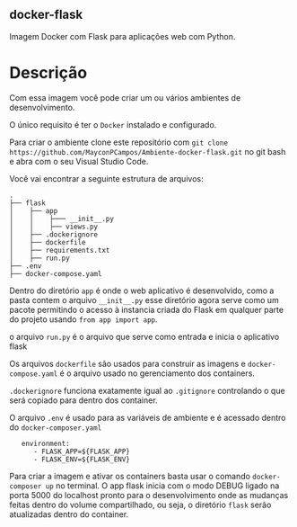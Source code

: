 ## docker-flask

Imagem Docker com Flask para aplicações web com Python.

# Descrição

Com essa imagem você pode criar um ou vários ambientes de desenvolvimento.

O único requisito é ter o `Docker` instalado e configurado.

Para criar o ambiente clone este repositório com `git clone https://github.com/MayconPCampos/Ambiente-docker-flask.git` no git bash
e abra com o seu Visual Studio Code.

Você vai encontrar a seguinte estrutura de arquivos:

```
.
├── flask
│    ├── app
│    │    ├─── __init__.py
│    │    ├── views.py
│    ├── .dockerignore
│    ├── dockerfile
│    ├── requirements.txt
│    ├── run.py
├── .env
├── docker-compose.yaml

```

Dentro do diretório `app` é onde o web aplicativo é desenvolvido, como a pasta contem o arquivo `__init__.py`
esse diretório agora serve como um pacote permitindo o acesso à instancia criada do Flask em
qualquer parte do projeto usando `from app import app`.

o arquivo `run.py` é o arquivo que serve como entrada e inicia o aplicativo flask

Os arquivos `dockerfile` são usados para construir as imagens e `docker-compose.yaml`
é o arquivo usado no gerenciamento dos containers.

`.dockerignore` funciona exatamente igual ao `.gitignore` controlando o que será copiado para dentro dos container.

O arquivo `.env` é usado para as variáveis de ambiente e é acessado dentro do `docker-composer.yaml`
    
```
   environment:
      - FLASK_APP=${FLASK_APP}
      - FLASK_ENV=${FLASK_ENV}
```

Para criar a imagem e ativar os containers basta usar o comando `docker-composer up` no terminal.
O app flask inicia com o modo DEBUG ligado na porta 5000 do localhost pronto para o desenvolvimento
onde as mudanças feitas dentro do volume compartilhado, ou seja, o diretório `flask` serão atualizadas
dentro do container.
